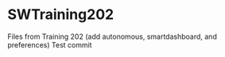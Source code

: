 # SWTraining202
Files from Training 202 (add autonomous, smartdashboard, and preferences)
Test commit
